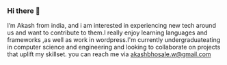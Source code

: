 
### Hi there 👋 

I’m Akash from india, and i am interested in experiencing new tech around us and want to contribute to them.I really enjoy learning languages and frameworks ,as well as work in wordpress.I'm currently undergraduateating in computer science and engineering and looking to collaborate on projects that uplift my skillset. you can reach me via akashbhosale.w@gmail.com 

<!---
AkashBhosale1/AkashBhosale1 is a ✨ special ✨ repository because its `README.md` (this file) appears on your GitHub profile.
You can click the Preview link to take a look at your changes.
--->
